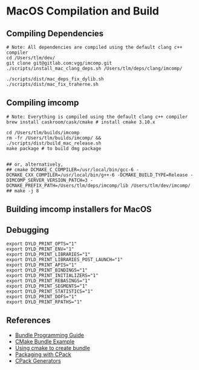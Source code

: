 # MacOS Compilation and Build

## Compiling Dependencies
```
# Note: All dependencies are compiled using the default clang c++ compiler
cd /Users/tlm/dev/
git clone git@gitlab.com:vgg/imcomp.git
./scripts/install_mac_clang_deps.sh /Users/tlm/deps/clang/imcomp/

./scripts/dist/mac_deps_fix_dylib.sh
./scripts/dist/mac_fix_traherne.sh
```

## Compiling imcomp
```
# Note: Everything is compiled using the default clang c++ compiler
brew install caskroom/cask/cmake # install cmake 3.10.x

cd /Users/tlm/builds/imcomp
rm -fr /Users/tlm/builds/imcomp/ && ./scripts/dist/build_mac_release.sh
make package # to build dmg package


## or, alternatively,
## cmake DCMAKE_C_COMPILER=/usr/local/bin/gcc-6 -DCMAKE_CXX_COMPILER=/usr/local/bin/g++-6 -DCMAKE_BUILD_TYPE=Release -DIMCOMP_SERVER_VERSION_PATCH=3 -DCMAKE_PREFIX_PATH=/Users/tlm/deps/imcomp/lib /Users/tlm/dev/imcomp/
## make -j 8
```
## Building imcomp installers for MacOS

## Debugging
```
export DYLD_PRINT_OPTS="1"
export DYLD_PRINT_ENV="1"
export DYLD_PRINT_LIBRARIES="1"
export DYLD_PRINT_LIBRARIES_POST_LAUNCH="1"
export DYLD_PRINT_APIS="1"
export DYLD_PRINT_BINDINGS="1"
export DYLD_PRINT_INITIALIZERS="1"
export DYLD_PRINT_REBASINGS="1"
export DYLD_PRINT_SEGMENTS="1"
export DYLD_PRINT_STATISTICS="1"
export DYLD_PRINT_DOFS="1"
export DYLD_PRINT_RPATHS="1"
```

## References
 * [Bundle Programming Guide](https://developer.apple.com/library/content/documentation/CoreFoundation/Conceptual/CFBundles/Introduction/Introduction.html#//apple_ref/doc/uid/10000123i-CH1-SW1)
 * [CMake Bundle Example](https://cmake.org/Wiki/BundleUtilitiesExample)
 * [Using cmake to create bundle](https://feralchicken.wordpress.com/2013/11/28/using-cmake-to-create-a-bundle-for-a-qt4vtkcgal-project/)
 * [Packaging with CPack](https://feralchicken.wordpress.com/2013/11/28/using-cmake-to-create-a-bundle-for-a-qt4vtkcgal-project/)
 * [CPack Generators](https://cmake.org/Wiki/CMake:CPackPackageGenerators)